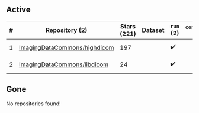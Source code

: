 ## Active
| # | Repository (2) | Stars (221) | Dataset | `run` (2) | `containers-run` | Last Modified |
| --- | --- | --- | --- | --- | --- | --- |
| 1 | [ImagingDataCommons/highdicom](https://github.com/ImagingDataCommons/highdicom) | 197 |  | :heavy_check_mark: |  | 2025-06-22 20:55:39+00:00 |
| 2 | [ImagingDataCommons/libdicom](https://github.com/ImagingDataCommons/libdicom) | 24 |  | :heavy_check_mark: |  | 2025-04-18 11:01:52+00:00 |

## Gone
No repositories found!
